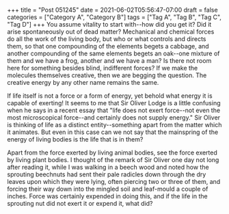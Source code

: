 +++
title = "Post 051245"
date = 2021-06-02T05:56:47-07:00
draft = false
categories = ["Category A", "Category B"]
tags = ["Tag A", "Tag B", "Tag C", "Tag D"]
+++
You assume vitality to start with--how did you get it? Did it arise spontaneously out of dead matter? Mechanical and chemical forces do all the work of the living body, but who or what controls and directs them, so that one compounding of the elements begets a cabbage, and another compounding of the same elements begets an oak--one mixture of them and we have a frog, another and we have a man? Is there not room here for something besides blind, indifferent forces? If we make the molecules themselves creative, then we are begging the question. The creative energy by any other name remains the same.

If life itself is not a force or a form of energy, yet behold what energy it is capable of exerting! It seems to me that Sir Oliver Lodge is a little confusing when he says in a recent essay that "life does not exert force--not even the most microscopical force--and certainly does not supply energy." Sir Oliver is thinking of life as a distinct entity--something apart from the matter which it animates. But even in this case can we not say that the mainspring of the energy of living bodies is the life that is in them?

Apart from the force exerted by living animal bodies, see the force exerted by living plant bodies. I thought of the remark of Sir Oliver one day not long after reading it, while I was walking in a beech wood and noted how the sprouting beechnuts had sent their pale radicles down through the dry leaves upon which they were lying, often piercing two or three of them, and forcing their way down into the mingled soil and leaf-mould a couple of inches. Force was certainly expended in doing this, and if the life in the sprouting nut did not exert it or expend it, what did?
